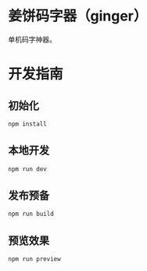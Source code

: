 # 姜饼码字器（ginger）

单机码字神器。

# 开发指南

## 初始化

```sh
npm install
```

## 本地开发

```sh
npm run dev
```

## 发布预备

```sh
npm run build
```

## 预览效果

```sh
npm run preview
```
